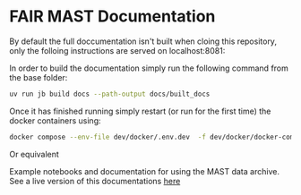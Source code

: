 # FAIR MAST Documentation
By default the full doccumentation isn't built when cloing this repository, only the folloing instructions are served on localhost:8081:

In order to build the documentation simply run the following command from the base folder:

```bash
uv run jb build docs --path-output docs/built_docs
```

Once it has finished running simply restart (or run for the first time) the docker containers using:

```bash
docker compose --env-file dev/docker/.env.dev  -f dev/docker/docker-compose.yml up --remove-orphans --build --force-recreate -d
```

Or equivalent

Example notebooks and documentation for using the MAST data archive. See a live version of this documentations [here](https://mastapp.site/)